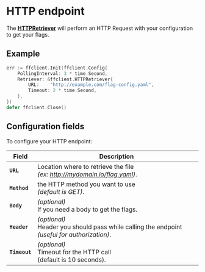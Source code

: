# HTTP endpoint
The [**HTTPRetriever**](https://pkg.go.dev/github.com/thomaspoignant/go-feature-flag#HTTPRetriever) will perform an HTTP Request with your configuration to get your flags.

## Example
```go linenums="1"
err := ffclient.Init(ffclient.Config{
    PollingInterval: 3 * time.Second,
    Retriever: &ffclient.HTTPRetriever{
        URL:    "http://example.com/flag-config.yaml",
        Timeout: 2 * time.Second,
    },
})
defer ffclient.Close()
```
## Configuration fields
To configure your HTTP endpoint:

| Field | Description |
|---|---|
|**`URL`**| Location where to retrieve the file <br/> _(ex: http://mydomain.io/flag.yaml)_.|
|**`Method`**| the HTTP method you want to use <br/>*(default is GET)*.|
|**`Body`**| *(optional)*<br/>If you need a body to get the flags.|
|**`Header`**| *(optional)*<br/>Header you should pass while calling the endpoint *(useful for authorization)*.|
|**`Timeout`**| *(optional)*<br/>Timeout for the HTTP call <br/>(default is 10 seconds).|
